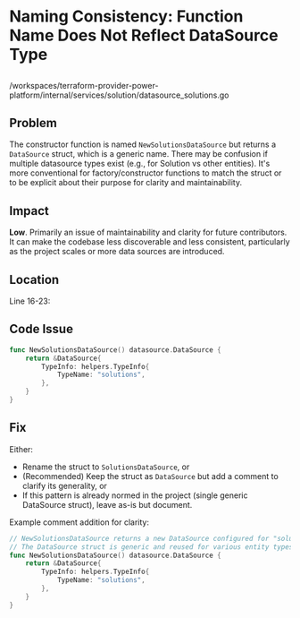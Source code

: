# Naming Consistency: Function Name Does Not Reflect DataSource Type

##

/workspaces/terraform-provider-power-platform/internal/services/solution/datasource_solutions.go

## Problem

The constructor function is named `NewSolutionsDataSource` but returns a `DataSource` struct, which is a generic name. There may be confusion if multiple datasource types exist (e.g., for Solution vs other entities). It's more conventional for factory/constructor functions to match the struct or to be explicit about their purpose for clarity and maintainability.

## Impact

**Low**. Primarily an issue of maintainability and clarity for future contributors. It can make the codebase less discoverable and less consistent, particularly as the project scales or more data sources are introduced.

## Location

Line 16-23:

## Code Issue

```go
func NewSolutionsDataSource() datasource.DataSource {
	return &DataSource{
		TypeInfo: helpers.TypeInfo{
			TypeName: "solutions",
		},
	}
}
```

## Fix

Either:

- Rename the struct to `SolutionsDataSource`, or
- (Recommended) Keep the struct as `DataSource` but add a comment to clarify its generality, or
- If this pattern is already normed in the project (single generic DataSource struct), leave as-is but document.

Example comment addition for clarity:

```go
// NewSolutionsDataSource returns a new DataSource configured for "solutions".
// The DataSource struct is generic and reused for various entity types.
func NewSolutionsDataSource() datasource.DataSource {
	return &DataSource{
		TypeInfo: helpers.TypeInfo{
			TypeName: "solutions",
		},
	}
}
```

